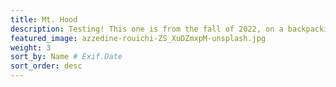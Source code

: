 ```yaml
---
title: Mt. Hood
description: Testing! This one is from the fall of 2022, on a backpacking trip with my friend Vinny on a section of the Pacific Crest Trail.
featured_image: azzedine-rouichi-ZS_XuDZmxpM-unsplash.jpg
weight: 3
sort_by: Name # Exif.Date
sort_order: desc
---
```

